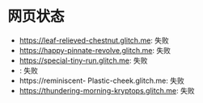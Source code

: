 # 网页状态
- https://leaf-relieved-chestnut.glitch.me: 失败
- https://happy-pinnate-revolve.glitch.me: 失败
- https://special-tiny-run.glitch.me: 失败
- : 失败
- https://reminiscent- Plastic-cheek.glitch.me: 失败
- https://thundering-morning-kryptops.glitch.me: 失败
